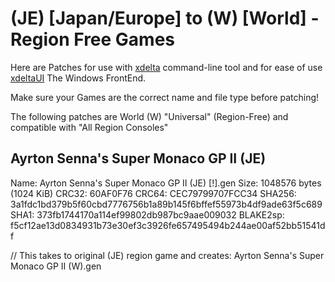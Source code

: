 # (JE) [Japan/Europe] to (W) [World] - Region Free Games

Here are Patches for use with [xdelta](http://xdelta.org/) command-line tool and for ease of use [xdeltaUI](https://www.romhacking.net/utilities/598/) The Windows FrontEnd.

Make sure your Games are the correct name and file type before patching!

The following patches are World (W) "Universal" (Region-Free) and compatible with "All Region Consoles"

## Ayrton Senna's Super Monaco GP II (JE)

Name: Ayrton Senna's Super Monaco GP II (JE) [!].gen
Size: 1048576 bytes (1024 KiB)
CRC32: 60AF0F76
CRC64: CEC79799707FCC34
SHA256: 3a1fdc1bd379b5f60cbd7776756b1a89b145f6bffef55973b4df9ade63f5c689
SHA1: 373fb1744170a114ef99802db987bc9aae009032
BLAKE2sp: f5cf12ae13d0834931b73e30ef3c3926fe657495494b244ae00af52bb51541df


// This takes to original (JE) region game and creates: Ayrton Senna's Super Monaco GP II (W).gen


